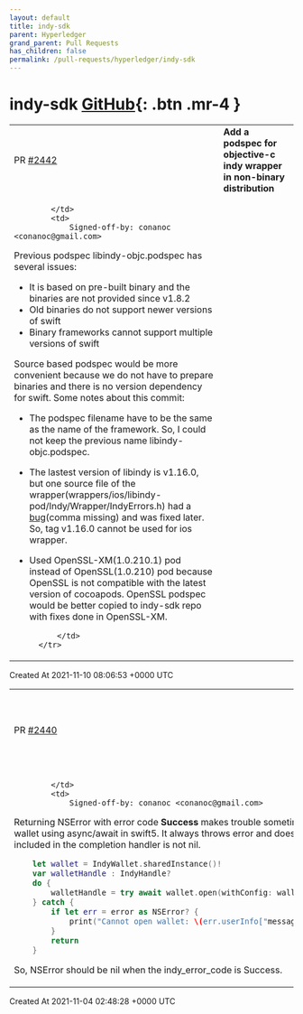 ```yaml
---
layout: default
title: indy-sdk
parent: Hyperledger
grand_parent: Pull Requests
has_children: false
permalink: /pull-requests/hyperledger/indy-sdk
---
```


# indy-sdk <span class="fs-3 right-align">[GitHub](https://github.com/hyperledger/indy-sdk){: .btn .mr-4 }</span>


<div>
    <table>
        <tr>
            <td>
                PR <a href="https://github.com/hyperledger/indy-sdk/pull/2442" class=".btn">#2442</a>
            </td>
            <td>
                <b>
                    Add a podspec for objective-c indy wrapper in non-binary distribution
                </b>
            </td>
        </tr>
        <tr>
            <td>
                
            </td>
            <td>
                Signed-off-by: conanoc <conanoc@gmail.com>

Previous podspec libindy-objc.podspec has several issues:
- It is based on pre-built binary and the binaries are not provided since v1.8.2
- Old binaries do not support newer versions of swift
- Binary frameworks cannot support multiple versions of swift

Source based podspec would be more convenient because we do not have to prepare binaries and there is no version dependency for swift.
Some notes about this commit:
- The podspec filename have to be the same as the name of the framework. So, I could not keep the previous name libindy-objc.podspec.
- The lastest version of libindy is v1.16.0, but one source file of the wrapper(wrappers/ios/libindy-pod/Indy/Wrapper/IndyErrors.h) had a [bug](https://github.com/hyperledger/indy-sdk/commit/9cd1d56b6209a7152f3cd983a0d6077430f09deb#diff-a29363c28be6b462a2bb8b4797fc665cbf01c89b7ad7e58dedaaa18e4f365a36)(comma missing) and was fixed later. So, tag v1.16.0 cannot be used for ios wrapper.
- Used OpenSSL-XM(1.0.210.1) pod instead of OpenSSL(1.0.210) pod because OpenSSL is not compatible with the latest version of cocoapods. OpenSSL podspec would be better copied to indy-sdk repo with fixes done in OpenSSL-XM.

            </td>
        </tr>
    </table>
    <div class="right-align">
        Created At 2021-11-10 08:06:53 +0000 UTC
    </div>
</div>

<div>
    <table>
        <tr>
            <td>
                PR <a href="https://github.com/hyperledger/indy-sdk/pull/2440" class=".btn">#2440</a>
            </td>
            <td>
                <b>
                    fix(objective c wrapper) NSError should be nil when there is no error
                </b>
            </td>
        </tr>
        <tr>
            <td>
                
            </td>
            <td>
                Signed-off-by: conanoc <conanoc@gmail.com>

Returning NSError with error code **Success** makes trouble sometimes.
The following code snippet opens a wallet using async/await in swift5. It always throws error and does not return wallet handle because the error included in the completion handler is not nil.
```swift
    let wallet = IndyWallet.sharedInstance()!
    var walletHandle : IndyHandle?
    do {
        walletHandle = try await wallet.open(withConfig: walletConfig, credentials: walletCredentials)
    } catch {
        if let err = error as NSError? {
            print("Cannot open wallet: \(err.userInfo["message"] ?? "Unknown error")")
        }
        return
    }
```

So, NSError should be nil when the indy_error_code is Success.
            </td>
        </tr>
    </table>
    <div class="right-align">
        Created At 2021-11-04 02:48:28 +0000 UTC
    </div>
</div>

